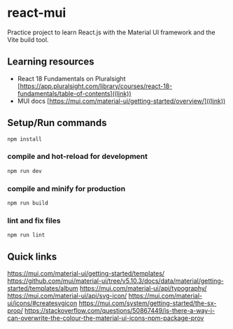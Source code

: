 # react-mui

Practice project to learn React.js with the Material UI framework and the Vite build tool.

## Learning resources

- React 18 Fundamentals on Pluralsight [https://app.pluralsight.com/library/courses/react-18-fundamentals/table-of-contents]((link))
- MUI docs [https://mui.com/material-ui/getting-started/overview/]((link))

## Setup/Run commands
```
npm install
```

### compile and hot-reload for development
```
npm run dev
```

### compile and minify for production
```
npm run build
```

### lint and fix files
```
npm run lint
```


## Quick links
https://mui.com/material-ui/getting-started/templates/
https://github.com/mui/material-ui/tree/v5.10.3/docs/data/material/getting-started/templates/album
https://mui.com/material-ui/api/typography/
https://mui.com/material-ui/api/svg-icon/
https://mui.com/material-ui/icons/#createsvgicon
https://mui.com/system/getting-started/the-sx-prop/
https://stackoverflow.com/questions/50867449/is-there-a-way-i-can-overwrite-the-colour-the-material-ui-icons-npm-package-prov